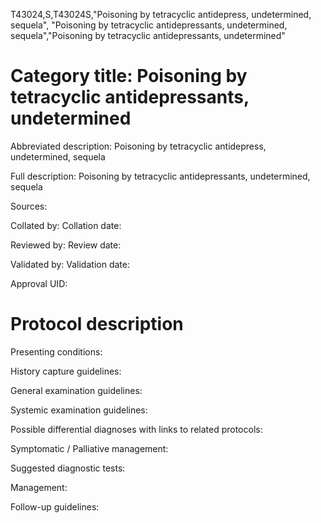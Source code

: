 T43024,S,T43024S,"Poisoning by tetracyclic antidepress, undetermined, sequela", "Poisoning by tetracyclic antidepressants, undetermined, sequela","Poisoning by tetracyclic antidepressants, undetermined"
# Category title: Poisoning by tetracyclic antidepressants, undetermined

Abbreviated description: Poisoning by tetracyclic antidepress, undetermined, sequela

Full description: Poisoning by tetracyclic antidepressants, undetermined, sequela

Sources:

Collated by:
Collation date:

Reviewed by:
Review date:

Validated by:
Validation date:

Approval UID:

# Protocol description

Presenting conditions:

History capture guidelines:

General examination guidelines:

Systemic examination guidelines:

Possible differential diagnoses with links to related protocols:

Symptomatic / Palliative management:

Suggested diagnostic tests:

Management:

Follow-up guidelines:
